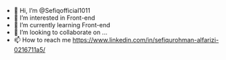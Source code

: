 - 👋 Hi, I’m @Sefiqofficial1011
- 👀 I’m interested in Front-end
- 🌱 I’m currently learning Front-end
- 💞️ I’m looking to collaborate on ...
- 📫 How to reach me https://www.linkedin.com/in/sefiqurohman-alfarizi-0216711a5/

<!---
Sefiqofficial1011/Sefiqofficial1011 is a ✨ special ✨ repository because its `README.md` (this file) appears on your GitHub profile.
You can click the Preview link to take a look at your changes.
--->
